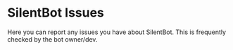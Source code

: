 # SilentBot Issues
Here you can report any issues you have about SilentBot. This is frequently checked by the bot owner/dev.
